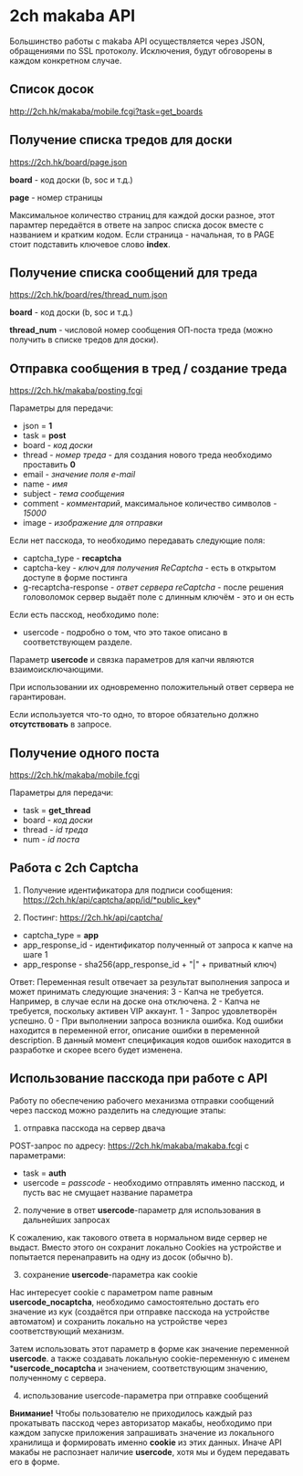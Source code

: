 # 2ch makaba API

Большинство работы с makaba API осуществляется через JSON, обращениями по SSL протоколу.
Исключения, будут обговорены в каждом конкретном случае.

## Список досок

http://2ch.hk/makaba/mobile.fcgi?task=get_boards


## Получение списка тредов для доски

https://2ch.hk/board/page.json

**board** - код доски (b, soc и т.д.)

**page** - номер страницы

Максимальное количество страниц для каждой доски разное, этот парамтер передаётся в ответе на запрос списка досок вместе с названием и кратким кодом.
Если страница - начальная, то в PAGE стоит подставить ключевое слово **index**.


## Получение списка сообщений для треда

https://2ch.hk/board/res/thread_num.json

**board** - код доски (b, soc и т.д.)

**thread_num** - числовой номер сообщения ОП-поста треда (можно получить в списке тредов для доски).


## Отправка сообщения в тред / создание треда

https://2ch.hk/makaba/posting.fcgi

Параметры для передачи:

+ json = **1**
+ task = **post**
+ board - *код доски*
+ thread - *номер треда* - для создания нового треда необходимо проставить **0**
+ email - *значение поля e-mail*
+ name - *имя*
+ subject - *тема сообщения*
+ comment - *комментарий*, максимальное количество символов - *15000*
+ image - *изображение для отправки*

Если нет пасскода, то необходимо передавать следующие поля:
+ captcha_type - **recaptcha**
+ captcha-key - *ключ для получения ReCaptcha* - есть в открытом доступе в форме постинга
+ g-recaptcha-response - *ответ сервера reCaptcha* - после решения головоломок сервер выдаёт поле с длинным ключём - это и он есть

Если есть пасскод, необходимо поле:
+ usercode - подробно о том, что это такое описано в соответствующем разделе.

Параметр **usercode** и связка параметров для капчи являются взаимоисключающими.

При использовании их одновременно положительный ответ сервера не гарантирован.

Если используется что-то одно, то второе обязательно должно **отсутствовать** в запросе.


## Получение одного поста
https://2ch.hk/makaba/mobile.fcgi

Параметры для передачи:

+ task = **get_thread**
+ board - *код доски*
+ thread - *id треда*
+ num - *id поста*

## Работа с 2ch Captcha

1. Получение идентификатора для подписи сообщения: https://2ch.hk/api/captcha/app/id/*public_key*

2. Постинг: https://2ch.hk/api/captcha/
+ captcha_type = **app**
+ app_response_id - идентификатор полученный от запроса к капче на шаге 1
+ app_response - sha256(app_response_id + "|" + приватный ключ)


Ответ: Переменная result отвечает за результат выполнения запроса и может принимать следующие значения:
3 - Капча не требуется. Например, в случае если на доске она отключена.
2 - Капча не требуется, поскольку активен VIP аккаунт.
1 - Запрос удовлетворён успешно.
0 - При выполнении запроса возникла ошибка. Код ошибки находится в переменной error, описание ошибки в переменной description. В данный момент спецификация кодов ошибок находится в разработке и скорее всего будет изменена.

## Использование пасскода при работе с API

Работу по обеспечению рабочего механизма отправки сообщений через пасскод можно разделить на следующие этапы:

1) отправка пасскода на сервер двача

POST-запрос по адресу: https://2ch.hk/makaba/makaba.fcgi с параметрами:
  + task = **auth**
  + usercode = *passcode* - необходимо отправлять именно пасскод, и пусть вас не смущает название параметра

2) получение в ответ **usercode**-параметр для использования в дальнейших запросах

К сожалению, как такового ответа в нормальном виде сервер не выдаст. Вместо этого он сохранит локально Cookies на устройстве и попытается перенаправить на одну из досок (обычно b).

3) сохранение **usercode**-параметра как cookie

Нас интересует cookie с параметром name равным **usercode_nocaptcha**, необходимо самостоятельно достать его значение из кук (создаётся при отправке пасскода на устройстве автоматом) и сохранить локально на устройстве через соответствующий механизм.

Затем использовать этот параметр в форме как значение переменной **usercode**. а также создавать локальную cookie-переменную с именем ***usercode_nocaptcha** и значением, соответствующим значению, полученному с сервера.

4) использование usercode-параметра при отправке сообщений

**Внимание!**  Чтобы пользователю не приходилось каждый раз прокатывать пасскод через авторизатор макабы, необходимо при каждом запуске приложения запрашивать значение из локального хранилища и формировать именно **cookie** из этих данных. Иначе API макабы не распознает наличие **usercode**, хотя мы и будем передавать его в форме.
